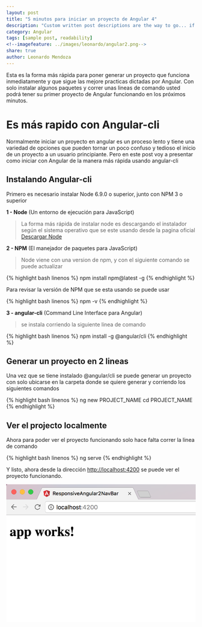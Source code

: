```yaml
---
layout: post
title: "5 minutos para iniciar un proyecto de Angular 4"
description: "Custom written post descriptions are the way to go... if you're not lazy."
category: Angular
tags: [sample post, readability]
<!--imagefeature: ../images/leonardo/angular2.png-->
share: true
author: Leonardo Mendoza
---
```


Esta es la forma más rápida para poner generar un proyecto que funciona inmediatamente y que sigue las mejore practicas dictadas por Angular. Con solo instalar algunos paquetes y correr unas lineas de comando usted podrá tener su primer proyecto de Angular funcionando en los próximos minutos. 


# Es más rapido con Angular-cli

Normalmente iniciar un proyecto en angular es un proceso lento y tiene una variedad de opciones que pueden tornar un poco confuso y tedioso el inicio de un proyecto a un usuario principiante. Pero en este post voy a presentar como iniciar con Angular de la manera más rápida usando angular-cli


## Instalando Angular-cli

 Primero es necesario instalar Node 6.9.0 o superior, junto con NPM 3 o superior

**1 - Node** (Un entorno de ejecución para JavaScript)

>La forma más rápida de instalar node es descargando el instalador según el sistema operativo que se este usando desde la pagina oficial  [Descargar Node](https://nodejs.org/es/download/)


**2 - NPM** (El manejador de paquetes para JavaScript) 
>Node viene con una version de npm, y con el siguiente comando se puede actualizar 

{% highlight bash linenos %}
npm install npm@latest -g
{% endhighlight %}


Para revisar la versión de NPM que se esta usando se puede usar 

{% highlight bash linenos %}
npm -v
{% endhighlight %}


**3 - angular-cli** (Command Line Interface para Angular)
>se instala corriendo la siguiente linea de comando

{% highlight bash linenos %}
npm install -g @angular/cli
{% endhighlight %}


## Generar un proyecto en 2 lineas

Una vez que se tiene instalado @angular/cli se puede generar un proyecto con solo ubicarse en la carpeta donde se quiere generar y corriendo los siguientes comandos 

{% highlight bash linenos %}
ng new PROJECT_NAME
cd PROJECT_NAME
{% endhighlight %}


## Ver el projecto localmente

Ahora para poder ver el proyecto funcionando solo hace falta correr la linea de comando 

{% highlight bash linenos %}
ng serve
{% endhighlight %}

Y listo, ahora desde la dirección [http://localhost:4200](http://localhost:4200) se puede ver el proyecto funcionando.

![localhost](../images/leonardo/localhost-angular-cli.png)



